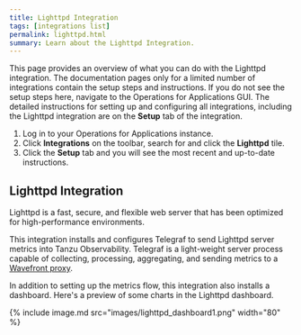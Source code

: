 ```yaml
---
title: Lighttpd Integration
tags: [integrations list]
permalink: lighttpd.html
summary: Learn about the Lighttpd Integration.
---
```


This page provides an overview of what you can do with the Lighttpd integration. The documentation pages only for a limited number of integrations contain the setup steps and instructions. If you do not see the setup steps here, navigate to the Operations for Applications GUI. The detailed instructions for setting up and configuring all integrations, including the Lighttpd integration are on the **Setup** tab of the integration.

1. Log in to your Operations for Applications instance. 
2. Click **Integrations** on the toolbar, search for and click the **Lighttpd** tile. 
3. Click the **Setup** tab and you will see the most recent and up-to-date instructions.

## Lighttpd Integration

Lighttpd is a fast, secure, and flexible web server that has been optimized for high-performance environments.

This integration installs and configures Telegraf to send Lighttpd server metrics into Tanzu Observability. Telegraf is a light-weight server process capable of collecting, processing, aggregating, and sending metrics to a [Wavefront proxy](https://docs.wavefront.com/proxies.html).

In addition to setting up the metrics flow, this integration also installs a dashboard. Here's a preview of some charts in the Lighttpd dashboard.

{% include image.md src="images/lighttpd_dashboard1.png" width="80" %}




